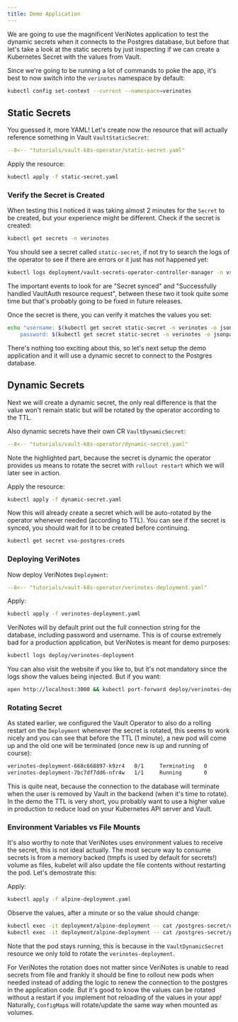 ```yaml
---
title: Demo Application
---
```


We are going to use the magnificent VeriNotes application to test the dynamic secrets when it connects to the Postgres database, but before that let's take a look at the static secrets by just inspecting if we can create a Kubernetes Secret with the values from Vault.

Since we're going to be running a lot of commands to poke the app, it's best to now switch into the `verinotes` namespace by default:

```bash
kubectl config set-context --current --namespace=verinotes
```

## Static Secrets

You guessed it, more YAML! Let's create now the resource that will actually reference something in Vault `VaultStaticSecret`:

```yaml title="static-secret.yaml"
--8<-- "tutorials/vault-k8s-operator/static-secret.yaml"
```

Apply the resource:

```bash
kubectl apply -f static-secret.yaml
```

### Verify the Secret is Created

When testing this I noticed it was taking almost 2 minutes for the `Secret` to be created, but your experience might be different. Check if the secret is created:

```bash
kubectl get secrets -n verinotes
```

You should see a secret called `static-secret`, if not try to search the logs of the operator to see if there are errors or it just has not happened yet:

```bash
kubectl logs deployment/vault-secrets-operator-controller-manager -n vso-system
```

The important events to look for are "Secret synced" and "Successfully handled VaultAuth resource request", between these two it took quite some time but that's probably going to be fixed in future releases.

Once the secret is there, you can verify it matches the values you set:


```bash
echo "username: $(kubectl get secret static-secret -n verinotes -o jsonpath='{.data.username}' | base64 -d) \
	password: $(kubectl get secret static-secret -n verinotes -o jsonpath='{.data.password}' | base64 -d)"
```

There's nothing too exciting about this, so let's next setup the demo application and it will use a dynamic secret to connect to the Postgres database.


## Dynamic Secrets

Next we will create a dynamic secret, the only real difference is that the value won't remain static but will be rotated by the operator according to the TTL.

Also dynamic secrets have their own CR `VaultDynamicSecret`:

```yaml title="dynamic-secret.yaml" hl_lines="16-18"
--8<-- "tutorials/vault-k8s-operator/dynamic-secret.yaml"
```

Note the highlighted part, because the secret is dynamic the operator provides us means to rotate the secret with `rollout restart` which we will later see in action.

Apply the resource:

```bash
kubectl apply -f dynamic-secret.yaml
```

Now this will already create a secret which will be auto-rotated by the operator whenever needed (according to TTL). You can see if the secret is synced, you should wait for it to be created before continuing.

```bash
kubectl get secret vso-postgres-creds
```


### Deploying VeriNotes

Now deploy VeriNotes `Deployment`:

```yaml title="verinotes-deployment.yaml"
--8<-- "tutorials/vault-k8s-operator/verinotes-deployment.yaml"
```

Apply:

```bash
kubectl apply -f verinotes-deployment.yaml
```

VeriNotes will by default print out the full connection string for the database, including password and username. This is of course extremely bad for a production application, but VeriNotes is meant for demo purposes:

```bash
kubectl logs deploy/verinotes-deployment
```

You can also visit the website if you like to, but it's not mandatory since the logs show the values being injected. But if you want:

```bash
open http://localhost:3000 && kubectl port-forward deploy/verinotes-deployment 3000:3000
```

### Rotating Secret

As stated earlier, we configured the Vault Operator to also do a rolling restart on the `Deployment` whenever the secret is rotated, this seems to work nicely and you can see that before the TTL (1 minute), a new pod will come up and the old one will be terminated (once new is up and running of course):

```bash
verinotes-deployment-668c668897-k9zr4   0/1     Terminating   0          44s
verinotes-deployment-7bc7df7dd6-nfr4w   1/1     Running       0          2s
```

This is quite neat, because the connection to the database will terminate when the user is removed by Vault in the backend (when it's time to rotate). In the demo the TTL is very short, you probably want to use a higher value in production to reduce load on your Kubernetes API server and Vault.

### Environment Variables vs File Mounts

It's also worthy to note that VeriNotes uses environment values to receive the secret, this is not ideal actually. The most secure way to consume secrets is from a memory backed (tmpfs is used by default for secrets!) volume as files, kubelet will also update the file contents without restarting the pod. Let's demostrate this:

Apply:

```bash
kubectl apply -f alpine-deployment.yaml
```

Observe the values, after a minute or so the value should change:


```bash
kubectl exec -it deployment/alpine-deployment -- cat /postgres-secret/username
kubectl exec -it deployment/alpine-deployment -- cat /postgres-secret/password
```

Note that the pod stays running, this is because in the `VaultDynamicSecret` resource we only told to rotate the `verinotes-deployment`.

For VeriNotes the rotation does not matter since VeriNotes is unable to read secrets from file and frankly it should be fine to rollout new pods when needed instead of adding the logic to renew the connection to the postgres in the application code. But it's good to know the values can be rotated without a restart if you implement hot reloading of the values in your app! Naturally, `ConfigMap`s will rotate/update the same way when mounted as volumes.
